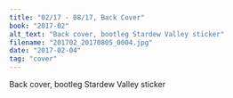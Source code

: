 ```yaml
---
title: "02/17 - 08/17, Back Cover"
book: "2017-02"
alt_text: "Back cover, bootleg Stardew Valley sticker"
filename: "201702_20170805_0004.jpg"
date: "2017-02-04"
tag: "cover"
---
```

Back cover, bootleg Stardew Valley sticker
